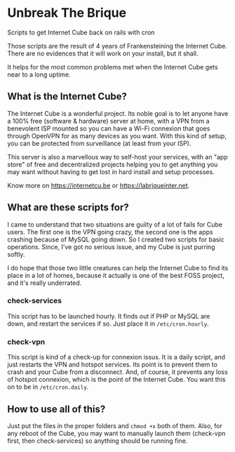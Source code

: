 # Unbreak The Brique

Scripts to get Internet Cube back on rails with cron

Those scripts are the result of 4 years of Frankensteining the Internet Cube.
There are no evidences that it will work on your install, but it shall.

It helps for the most common problems met when the Internet Cube gets near to a long uptime.

## What is the Internet Cube?

The Internet Cube is a wonderful project. Its noble goal is to let anyone have a 100% free (software & hardware) server at home, with a VPN from a benevolent ISP mounted so you can have a Wi-Fi connexion that goes through OpenVPN for as many devices as you want. With this kind of setup, you can be protected from surveillance (at least from your ISP).

This server is also a marvellous way to self-host your services, with an "app store" of free and decentralized projects helping you to get anything you may want without having to get lost in hard install and setup processes.

Know more on https://internetcu.be or https://labriqueinter.net.

## What are these scripts for?

I came to understand that two situations are guilty of a lot of fails for Cube users. The first one is the VPN going crazy, the second one is the apps crashing because of MySQL going down. So I created two scripts for basic operations. Since, I've got no serious issue, and my Cube is just purring softly.

I do hope that those two little creatures can help the Internet Cube to find its place in a lot of homes, because it actually is one of the best FOSS project, and it's really underrated.

### check-services

This script has to be launched hourly.
It finds out if PHP or MySQL are down, and restart the services if so.
Just place it in `/etc/cron.hourly`.

### check-vpn

This script is kind of a check-up for connexion issus.
It is a daily script, and just restarts the VPN and hotspot services.
Its point is to prevent them to crash and your Cube from a disconnect. And, of course, it prevents any loss of hotspot connexion, which is the point of the Internet Cube.
You want this on to be in `/etc/cron.daily`.

## How to use all of this?

Just put the files in the proper folders and `chmod +x` both of them.
Also, for any reboot of the Cube, you may want to manually launch them (check-vpn first, then check-services) so anything should be running fine.

